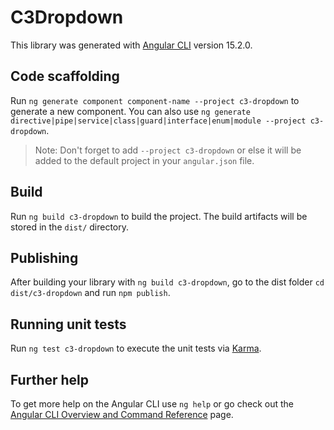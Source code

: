 # C3Dropdown

This library was generated with [Angular CLI](https://github.com/angular/angular-cli) version 15.2.0.

## Code scaffolding

Run `ng generate component component-name --project c3-dropdown` to generate a new component. You can also use `ng generate directive|pipe|service|class|guard|interface|enum|module --project c3-dropdown`.
> Note: Don't forget to add `--project c3-dropdown` or else it will be added to the default project in your `angular.json` file. 

## Build

Run `ng build c3-dropdown` to build the project. The build artifacts will be stored in the `dist/` directory.

## Publishing

After building your library with `ng build c3-dropdown`, go to the dist folder `cd dist/c3-dropdown` and run `npm publish`.

## Running unit tests

Run `ng test c3-dropdown` to execute the unit tests via [Karma](https://karma-runner.github.io).

## Further help

To get more help on the Angular CLI use `ng help` or go check out the [Angular CLI Overview and Command Reference](https://angular.io/cli) page.
